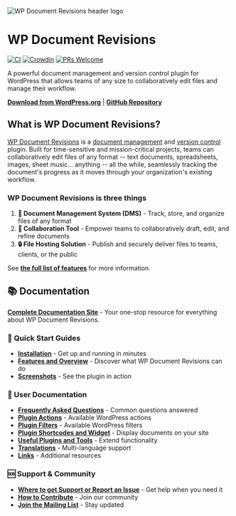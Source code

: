 ![WP Document Revisions header logo](https://user-images.githubusercontent.com/282759/120903696-a46aaf00-c615-11eb-947e-60554e9fff95.png)

# WP Document Revisions

[![CI](https://github.com/wp-document-revisions/wp-document-revisions/actions/workflows/ci.yml/badge.svg)](https://github.com/wp-document-revisions/wp-document-revisions/actions/workflows/ci.yml) [![Crowdin](https://d322cqt584bo4o.cloudfront.net/wordpress-document-revisions/localized.svg)](https://crowdin.com/project/wordpress-document-revisions) [![PRs Welcome](https://img.shields.io/badge/PRs-welcome-brightgreen.svg?style=flat-square)](http://makeapullrequest.com)

A powerful document management and version control plugin for WordPress that allows teams of any size to collaboratively edit files and manage their workflow.

**[Download from WordPress.org](https://wordpress.org/plugins/wp-document-revisions/)** | **[GitHub Repository](https://github.com/wp-document-revisions/wp-document-revisions)**

## What is WP Document Revisions?

[WP Document Revisions](https://wordpress.org/plugins/wp-document-revisions/) is a [document management](https://en.wikipedia.org/wiki/Document_management_system) and [version control](http://en.wikipedia.org/wiki/Revision_control) plugin. Built for time-sensitive and mission-critical projects, teams can collaboratively edit files of any format -- text documents, spreadsheets, images, sheet music... anything -- all the while, seamlessly tracking the document's progress as it moves through your organization's existing workflow.

### WP Document Revisions is three things

1. **📁 Document Management System (DMS)** - Track, store, and organize files of any format
2. **👥 Collaboration Tool** - Empower teams to collaboratively draft, edit, and refine documents
3. **🔒 File Hosting Solution** - Publish and securely deliver files to teams, clients, or the public

See [**the full list of features**](./features.md) for more information.

## 📚 Documentation

**[Complete Documentation Site](https://wp-document-revisions.github.io/wp-document-revisions)** - Your one-stop resource for everything about WP Document Revisions.

### 🎯 Quick Start Guides

- **[Installation](./installation.md)** - Get up and running in minutes
- **[Features and Overview](./features.md)** - Discover what WP Document Revisions can do
- **[Screenshots](./screenshots.md)** - See the plugin in action

### 📖 User Documentation

- **[Frequently Asked Questions](./frequently-asked-questions.md)** - Common questions answered
- **[Plugin Actions](./actions.md)** - Available WordPress actions
- **[Plugin Filters](./filters.md)** - Available WordPress filters
- **[Plugin Shortcodes and Widget](./shortcodes.md)** - Display documents on your site
- **[Useful Plugins and Tools](./useful-plugins-and-tools.md)** - Extend functionality
- **[Translations](./translations.md)** - Multi-language support
- **[Links](./links.md)** - Additional resources

### 🆘 Support & Community

- **[Where to get Support or Report an Issue](./SUPPORT.md)** - Get help when you need it
- **[How to Contribute](./CONTRIBUTING.md)** - Join our community
- **[Join the Mailing List](https://groups.google.com/forum/#!forum/wp-document-revisions)** - Stay updated
